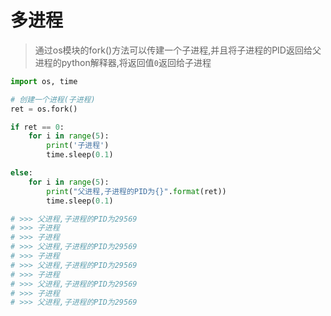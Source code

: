 # 多进程
> 通过os模块的fork()方法可以传建一个子进程,并且将子进程的PID返回给父进程的python解释器,将返回值`0`返回给子进程

```python
import os, time

# 创建一个进程(子进程)
ret = os.fork()

if ret == 0:
    for i in range(5):
        print('子进程')
        time.sleep(0.1)

else:
    for i in range(5):
        print("父进程,子进程的PID为{}".format(ret))
        time.sleep(0.1)

# >>> 父进程,子进程的PID为29569
# >>> 子进程
# >>> 子进程
# >>> 父进程,子进程的PID为29569
# >>> 子进程
# >>> 父进程,子进程的PID为29569
# >>> 子进程
# >>> 父进程,子进程的PID为29569
# >>> 子进程
# >>> 父进程,子进程的PID为29569
```